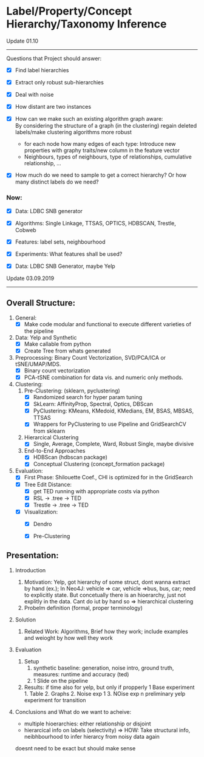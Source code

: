 # Label/Property/Concept Hierarchy/Taxonomy Inference


Update 01.10
_______________________________________________________________________

Questions that Project should answer:  
- [x] Find label hierarchies  
- [x] Extract only robust sub-hierarchies  
- [x] Deal with noise  
- [x] How distant are two instances  
- [x] How can we make such an existing algorithm graph aware:  
            By considering the structure of a graph (in the clustering) regain deleted labels/make clustering 
            algorithms more robust  
    - for each node how many edges of each type: Introduce new properties with graphy traits/new column in the feature vector  
    - Neighbours, types of neighbours, type of relationships, cumulative relationship, ...  
- [x] How much do we need to sample to get a correct hierarchy? Or how many distinct labels do we need?    


### Now:
- [x] Data: LDBC SNB generator
- [x] Algorithms: Single Linkage, TTSAS, OPTICS, HDBSCAN, Trestle, Cobweb
- [x] Features: label sets, neighbourhood  
- [x] Experiments: What features shall be used?
- [x] Data: LDBC SNB Generator, maybe Yelp


Update 03.09.2019
_______________________________________________________________________
## Overall Structure: ## 
1. General:
    - [x] Make code modular and functional to execute different varieties of the pipeline

2. Data: Yelp and Synthetic 
    - [x] Make callable from python
    - [x] Create Tree from whats generated

3. Preprocessing: Binary Count Vectorization, SVD/PCA/ICA or tSNE/UMAP/MDS. 
    - [x] Binary count vectorization
    - [x] PCA-tSNE combination for data vis. and numeric only methods. 

4. Clustering:
    1. Pre-Clustering: (sklearn, pyclustering)
        - [x] Randomized search for hyper param tuning
        - [x] SkLearn: AffinityProp, Spectral, Optics, DBScan
        - [x] PyClustering: KMeans, KMedoid, KMedians, EM, BSAS, MBSAS, TTSAS
        - [x] Wrappers for PyClustering to use Pipeline and GridSearchCV from sklearn
    2. Hierarcical Clustering
        - [x] Single, Average, Complete, Ward, Robust Single, maybe divisive
    3. End-to-End Approaches
        - [x] HDBScan (hdbscan package)
        - [x] Conceptual Clustering (concept_formation package)

5. Evaluation:  
    - [x] First Phase: Shilouette Coef., CHI is optimized for in the GridSearch  
    - [x] Tree Edit Distance:  
        - [x] get TED running with appropriate costs via python  
        - [x] RSL -> .tree -> TED  
        - [x] Trestle -> .tree -> TED  
    - [x] Visualization:  
        - [x] Dendro  
        - [x] Pre-Clustering  
            

## Presentation:
1. Introduction
    1. Motivation: Yelp, got hierarchy of some struct, dont wanna extract by hand (ex.); In Neo4J: vehicle => car, vehicle =>bus, bus, car; need to explicitly state. But concetually there is an hioerarchy, just not explitly in the data. Cant do iut by hand so => hierarchical clustering 
    2.  Probelm definition (formal, proper terminology)
2. Solution
    1. Related Work: Algorithms, Brief how they work; include examples and weioght by how well they work
3. Evaluation
    1. Setup
        1. synthetic baseline: generation, noise intro, ground truth, measures: runtime and accuracy (ted)
        2. 1 Slide on the pipeline
    2. Results: if time also for yelp, but only if propperly
        1 Base experiment
            1. Table
            2. Graphs
        2. Noise exp 1
        3. NOise exp n
    preliminary yelp experiment for transition
        
4. Conclusions and What do we want to acheive:
    - multiple hioerarchies: either relationship or disjoint
    - hierarcical info on labels (selectivity)
    => HOW: Take structural info, neibhbourhood to infer hierarcy from noisy data again
    
    doesnt need to be exact but should make sense

